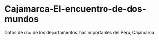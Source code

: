 # Cajamarca-El-encuentro-de-dos-mundos
Datos de uno de los departamentos más importantes del Perú, Cajamarca
